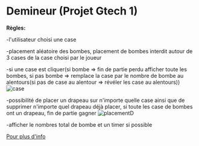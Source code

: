 # Demineur (Projet Gtech 1)
**Règles:**

-l'utilisateur choisi une case

-placement aléatoire des bombes, placement de bombes interdit autour de 3 cases de la case choisi par le joueur

-si une case est cliquer(si bombe => fin de partie perdu afficher toute les bombes, si pas bombe => remplace la case par le nombre de bombe au alentours(si pas de case au alentour => révéler les case au alentours)) 
![case](https://delphi.developpez.com/defi/demineur/defieur/images/defi_html_556d4f95.gif)

-possibilité de placer un drapeau sur n'importe quelle case ainsi que de supprimer n'importe quel drapeau déjà placer, si toute les case de bombes ont un drapeau, fin de partie gagner
![placementD](https://coolmathgames.com/sites/default/files/2021-02/patternms2.gif)

-afficher le nombres total de bombe et un timer si possible

[Pour plus d'info](https://www.regles-de-jeux.com/regle-du-demineur/)
